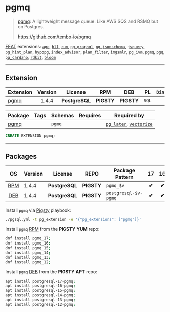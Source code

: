 # pgmq


> [pgmq](https://github.com/tembo-io/pgmq): A lightweight message queue. Like AWS SQS and RSMQ but on Postgres.
>
> https://github.com/tembo-io/pgmq





[FEAT](/feat) extensions: [`age`](/age), [`hll`](/hll), [`rum`](/rum), [`pg_graphql`](/pg_graphql), [`pg_jsonschema`](/pg_jsonschema), [`jsquery`](/jsquery), [`pg_hint_plan`](/pg_hint_plan), [`hypopg`](/hypopg), [`index_advisor`](/index_advisor), [`plan_filter`](/plan_filter), [`imgsmlr`](/imgsmlr), [`pg_ivm`](/pg_ivm), [`pgmq`](/pgmq), [`pgq`](/pgq), [`pg_cardano`](/pg_cardano), [`rdkit`](/rdkit), [`bloom`](/bloom)


-------
## Extension


| Extension | Version | License | RPM | DEB | PL | `Bin` | `LOAD` | `DYLIB` | `DDL` | `TRUST` | `RELOC` |
|-----------|:-------:|:-------:|:---:|:---:|:--:|:-----:|:------:|:-------:|:-----:|:-------:|:-------:|
| [pgmq](https://github.com/tembo-io/pgmq) | 1.4.4 | **<span class="tcblue">PostgreSQL</span>** | **<span class="tcwarn">PIGSTY</span>** | **<span class="tcwarn">PIGSTY</span>** | `SQL` |  |  | <span class="tcblue">✔</span> | <span class="tcblue">✔</span> | <span class="tcblue">✔</span> | <span class="tcwarn">✘</span> |



| Package | Tags | Schemas | Requires | Required by |
|---------|------|---------|----------|-------------|
| [pgmq](/pgmq) |  | `pgmq` |  | [`pg_later`](/pg_later), [`vectorize`](/vectorize) |





```sql
CREATE EXTENSION pgmq;
```

-----------


## Packages


| OS | Version | License | REPO | Package Pattern | 17 | 16 | 15 | 14 | 13 | 12 | Dependency |
|:--:|---------|:-------:|:----:|-----------------|:--:|:--:|:--:|:--:|:--:|:--:|------------|
| [RPM](/rpm) | 1.4.4 | **<span class="tcblue">PostgreSQL</span>** | **<span class="tcwarn">PIGSTY</span>** | `pgmq_$v` | **<span class="tcwarn">✔</span>** | **<span class="tcwarn">✔</span>** | **<span class="tcwarn">✔</span>** | **<span class="tcwarn">✔</span>** | **<span class="tcwarn">✔</span>** | **<span class="tcwarn">✔</span>** |  |
| [DEB](/deb) | 1.4.4 | **<span class="tcblue">PostgreSQL</span>** | **<span class="tcwarn">PIGSTY</span>** | `postgresql-$v-pgmq` | **<span class="tcwarn">✔</span>** | **<span class="tcwarn">✔</span>** | **<span class="tcwarn">✔</span>** | **<span class="tcwarn">✔</span>** | **<span class="tcwarn">✔</span>** | **<span class="tcwarn">✔</span>** |  |



Install `pgmq` via [Pigsty](https://pigsty.cc/docs/pgext/usage/install/) playbook:

```bash
./pgsql.yml -t pg_extension -e '{"pg_extensions": ["pgmq"]}'
```


Install `pgmq` [RPM](/rpm) from the **<span class="tcwarn">PIGSTY</span>** **YUM** repo:

```bash
dnf install pgmq_17;
dnf install pgmq_16;
dnf install pgmq_15;
dnf install pgmq_14;
dnf install pgmq_13;
dnf install pgmq_12;
```


Install `pgmq` [DEB](/deb) from the **<span class="tcwarn">PIGSTY</span>** **APT** repo:

```bash
apt install postgresql-17-pgmq;
apt install postgresql-16-pgmq;
apt install postgresql-15-pgmq;
apt install postgresql-14-pgmq;
apt install postgresql-13-pgmq;
apt install postgresql-12-pgmq;
```







